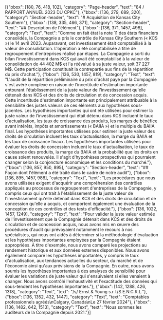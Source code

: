 [{"bbox": [180, 76, 418, 102], "category": "Page-header", "text": "84 / RAPPORT ANNUEL 2023 DU CPKC"}, {"bbox": [136, 279, 689, 320], "category": "Section-header", "text": "# Acquisition de Kansas City Southern"}, {"bbox": [138, 335, 466, 371], "category": "Section-header", "text": "## Description de l'élément"}, {"bbox": [136, 371, 1457, 498], "category": "Text", "text": "Comme en fait état la note 11 des états financiers consolidés, la Compagnie a pris le contrôle de Kansas City Southern (« KCS ») le 14 avril 2023. Auparavant, cet investissement était comptabilisé à la valeur de consolidation. L'opération a été comptabilisée à titre de regroupement d'entreprises réalisé par étapes. La Compagnie a sorti du bilan l'investissement dans KCS qui avait été comptabilisé à la valeur de consolidation de 44 402 M$ et l'a réévalué à sa juste valeur, soit 37 227 M$. Cette participation constituait la contrepartie aux fins de la répartition du prix d'achat."}, {"bbox": [136, 530, 1457, 819], "category": "Text", "text": "L'audit de la répartition préliminaire du prix d'achat payé par la Compagnie s'est avéré complexe en raison de l'incertitude d'estimation importante entourant l'établissement de la juste valeur de l'investissement qu'elle détenait dans KCS et des droits de circulation et de concession acquis. Cette incertitude d'estimation importante est principalement attribuable à la sensibilité des justes valeurs de ces éléments aux hypothèses sous-jacentes. Les hypothèses importantes qui ont été utilisées pour estimer la juste valeur de l'investissement qui était détenu dans KCS incluent le taux d'actualisation, les taux de croissance des produits, les marges de bénéfice avant intérêts, impôts et amortissements (« BAIIA ») et le multiple du BAIIA final. Les hypothèses importantes utilisées pour estimer la juste valeur des droits de circulation incluent les taux d'actualisation, la marge du BAIIA et les taux de croissance finaux. Les hypothèses importantes utilisées pour évaluer les droits de concession incluent le taux d'actualisation, le taux de croissance des produits, la marge du BAIIA et la probabilité que les droits en cause soient renouvelés. Il s'agit d'hypothèses prospectives qui pourraient changer selon la conjoncture économique et les conditions du marché."}, {"bbox": [136, 857, 950, 895], "category": "Section-header", "text": "## Façon dont l'élément a été traité dans le cadre de notre audit"}, {"bbox": [136, 895, 1457, 988], "category": "Text", "text": "Les procédures que nous avons utilisées exigent d'acquérir une compréhension des contrôles appliqués au processus de regroupement d'entreprises de la Compagnie, y compris ceux qui ont trait à l'établissement de la juste valeur de l'investissement qu'elle détenait dans KCS et des droits de circulation et de concession qu'elle a acquis, et comportent également une évaluation de la conception de ces contrôles et des tests d'efficacité."}, {"bbox": [136, 1022, 1457, 1249], "category": "Text", "text": "Pour valider la juste valeur estimée de l'investissement que la Compagnie détenait dans KCS et des droits de circulation et de concession acquis, nous avons mis en œuvre des procédures d'audit qui prévoyaient notamment le recours à nos spécialistes, qui nous ont aidés à déterminer si la méthodologie d'évaluation et les hypothèses importantes employées par la Compagnie étaient appropriées. À titre d'exemple, nous avons comparé les projections au rendement historique et aux données externes disponibles. Nous avons également comparé les hypothèses importantes, y compris le taux d'actualisation, aux tendances actuelles du secteur, du marché et de l'économie ainsi qu'aux prévisions de la Compagnie. En outre, nous avons soumis les hypothèses importantes à des analyses de sensibilité pour évaluer les variations de juste valeur qui s'ensuivaient si elles venaient à changer. Nous avons contrôlé l'exhaustivité et l'exactitude des données qui sous-tendent les hypothèses importantes."}, {"bbox": [142, 1288, 426, 1318], "category": "Text", "text": "/s/ Ernst & Young s.r.l./S.E.N.C.R.L."}, {"bbox": [136, 1352, 432, 1447], "category": "Text", "text": "Comptables professionnels agréés\nCalgary, Canada\nLe 27 février 2024"}, {"bbox": [136, 1482, 642, 1513], "category": "Text", "text": "Nous sommes les auditeurs de la Compagnie depuis 2021."}]